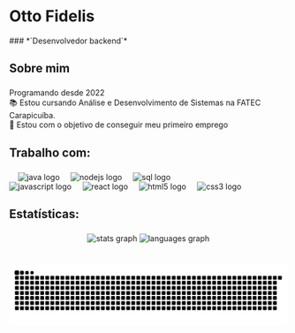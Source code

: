 <h1 align="left">Otto Fidelis</h1>
###
*`Desenvolvedor backend`*

###
<h2 align="left">Sobre mim</h2>

###

<p align="left"> Programando desde 2022<br>📚 Estou cursando Análise e Desenvolvimento de Sistemas na FATEC Carapicuíba.<br>🎯 Estou com o objetivo de conseguir meu primeiro emprego<br.</p>

###

<h2 align="left">Trabalho com:</h2>

###

<div align="left">
  <img width="12" />
  <img src="https://cdn.jsdelivr.net/gh/devicons/devicon/icons/java/java-original.svg" height="40" alt="java logo"  />
  <img width="12" />
  <img src="https://cdn.jsdelivr.net/gh/devicons/devicon/icons/nodejs/nodejs-original.svg" height="40" alt="nodejs logo"  />
  <img width="12" />
  <img src="https://cdn.jsdelivr.net/gh/devicons/devicon/icons/postgresql/postgresql-original.svg" height="40" alt="sql logo"  />
</div>
<div align="left">
  <img src="https://cdn.jsdelivr.net/gh/devicons/devicon/icons/javascript/javascript-original.svg" height="30" alt="javascript logo"  />
  <img width="12" />
  <img src="https://cdn.jsdelivr.net/gh/devicons/devicon/icons/vitejs/vitejs-original.svg" height="30" alt="react logo"  />
  <img width="12" />
  <img src="https://cdn.jsdelivr.net/gh/devicons/devicon/icons/html5/html5-original.svg" height="30" alt="html5 logo"  />
  <img width="12" />
  <img src="https://cdn.jsdelivr.net/gh/devicons/devicon/icons/css3/css3-original.svg" height="30" alt="css3 logo"  />
</div>

###

<h2 align="left">Estatísticas:</h2>

###
<div align="center">
  <img src="https://github-readme-stats.vercel.app/api?username=ottofidelis&hide_title=false&hide_rank=false&show_icons=true&include_all_commits=true&count_private=true&disable_animations=false&theme=dracula&locale=en&hide_border=false" height="150" alt="stats graph"  />
  <img src="https://github-readme-stats.vercel.app/api/top-langs?username=ottofidelis&locale=en&hide_title=false&layout=compact&card_width=320&langs_count=5&theme=dracula&hide_border=false" height="150" alt="languages graph"  />
</div>



###
<br clear="both">

<img src="https://raw.githubusercontent.com/ottofidelis/ottofidelis/output/snake.svg" alt="Snake animation" />

###
